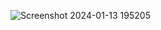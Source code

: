 ![Screenshot 2024-01-13 195205](https://github.com/NakshatraSree/demo/assets/84170395/91e1ebf3-5a92-4351-859b-27c32249beba)
